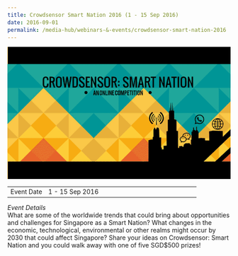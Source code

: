 ```yaml
---
title: Crowdsensor Smart Nation 2016 (1 - 15 Sep 2016)
date: 2016-09-01
permalink: /media-hub/webinars-&-events/crowdsensor-smart-nation-2016
---
```


![Crowdsenor Smart Nation 2016](/images/media-hub/events/till-2020/crowdsensor-smart-nation-2016.png)

<table style="width:100%">
  <tr>
    <td style="width:20%">Event Date</td>	
    <td style="width:80%">1 - 15 Sep 2016</td>	
  </tr>
</table>

*Event Details*<br>
What are some of the worldwide trends that could bring about opportunities and challenges for Singapore as a Smart Nation? What changes in the economic, technological, environmental or other realms might occur by 2030 that could affect Singapore? Share your ideas on Crowdsensor: Smart Nation and you could walk away with one of five SGD$500 prizes!
